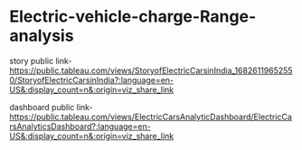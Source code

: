 # Electric-vehicle-charge-Range-analysis


story public link-https://public.tableau.com/views/StoryofElectricCarsinIndia_16826119652550/StoryofElectricCarsinIndia?:language=en-US&:display_count=n&:origin=viz_share_link

dashboard public link-https://public.tableau.com/views/ElectricCarsAnalyticDashboard/ElectricCarsAnalyticsDashboard?:language=en-US&:display_count=n&:origin=viz_share_link
